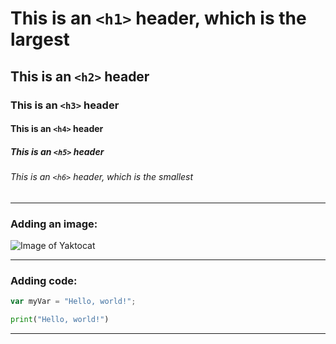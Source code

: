# This is an `<h1>` header, which is the largest
  
## This is an `<h2>` header
  
### This is an `<h3>` header
  
#### This is an `<h4>` header
  
##### This is an `<h5>` header
  
###### This is an `<h6>` header, which is the smallest

<hr>

### Adding an image:

![Image of Yaktocat](https://octodex.github.com/images/yaktocat.png)

<hr>

### Adding code:

``` javascript
var myVar = "Hello, world!";
```

``` python
print("Hello, world!")
```

<hr>
